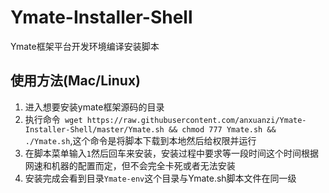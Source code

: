 # Ymate-Installer-Shell
Ymate框架平台开发环境编译安装脚本

## 使用方法(Mac/Linux)
1. 进入想要安装ymate框架源码的目录
2. 执行命令` wget https://raw.githubusercontent.com/anxuanzi/Ymate-Installer-Shell/master/Ymate.sh && chmod 777 Ymate.sh && ./Ymate.sh`,这个命令是将脚本下载到本地然后给权限并运行
3. 在脚本菜单输入`1`然后回车来安装，安装过程中要求等一段时间这个时间根据网速和机器的配置而定，但不会完全卡死或者无法安装
4. 安装完成会看到目录`Ymate-env`这个目录与Ymate.sh脚本文件在同一级

